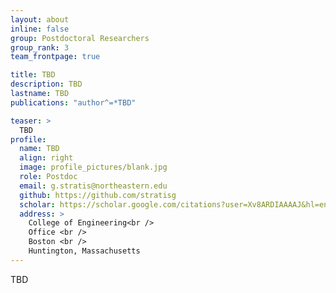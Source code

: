 ```yaml
---
layout: about
inline: false
group: Postdoctoral Researchers
group_rank: 3
team_frontpage: true

title: TBD
description: TBD
lastname: TBD
publications: "author^=*TBD"

teaser: >
  TBD
profile:
  name: TBD
  align: right
  image: profile_pictures/blank.jpg
  role: Postdoc
  email: g.stratis@northeastern.edu
  github: https://github.com/stratisg
  scholar: https://scholar.google.com/citations?user=Xv8ARDIAAAAJ&hl=en
  address: >
    College of Engineering<br />
    Office <br />
    Boston <br />
    Huntington, Massachusetts
---
```


TBD
